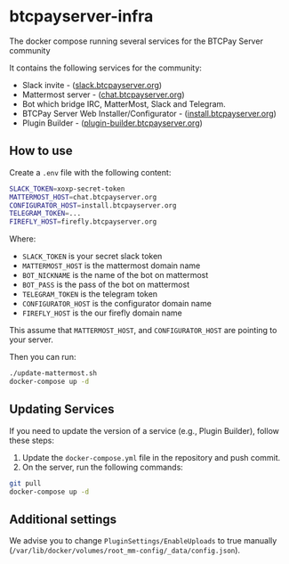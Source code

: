 # btcpayserver-infra
The docker compose running several services for the BTCPay Server community

It contains the following services for the community:

* Slack invite - ([slack.btcpayserver.org](https://slack.btcpayserver.org))
* Mattermost server - ([chat.btcpayserver.org](https://chat.btcpayserver.org))
* Bot which bridge IRC, MatterMost, Slack and Telegram.
* BTCPay Server Web Installer/Configurator - ([install.btcpayserver.org](https://install.btcpayserver.org))
* Plugin Builder - ([plugin-builder.btcpayserver.org](https://plugin-builder.btcpayserver.org))

## How to use

Create a `.env` file with the following content:

```bash
SLACK_TOKEN=xoxp-secret-token
MATTERMOST_HOST=chat.btcpayserver.org
CONFIGURATOR_HOST=install.btcpayserver.org
TELEGRAM_TOKEN=...
FIREFLY_HOST=firefly.btcpayserver.org
```
Where: 
* `SLACK_TOKEN` is your secret slack token
* `MATTERMOST_HOST` is the mattermost domain name
* `BOT_NICKNAME` is the name of the bot on mattermost
* `BOT_PASS` is the pass of the bot on mattermost
* `TELEGRAM_TOKEN` is the telegram token
* `CONFIGURATOR_HOST` is the configurator domain name
* `FIREFLY_HOST` is the our firefly domain name

This assume that `MATTERMOST_HOST`, and `CONFIGURATOR_HOST` are pointing to your server.

Then you can run:

```bash
./update-mattermost.sh
docker-compose up -d
```

## Updating Services

If you need to update the version of a service (e.g., Plugin Builder), follow these steps:

1. Update the `docker-compose.yml` file in the repository and push commit.
2. On the server, run the following commands:

```bash
git pull
docker-compose up -d
```

## Additional settings

We advise you to change `PluginSettings/EnableUploads` to true manually (`/var/lib/docker/volumes/root_mm-config/_data/config.json`).

